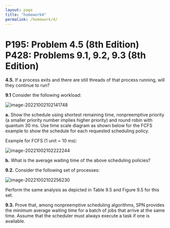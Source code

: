 ```yaml
---
layout: page
title: "homework4"
permalink: /homework/4/
---
```


# P195: Problem 4.5 (8th Edition)   P428: Problems 9.1, 9.2, 9.3 (8th Edition)

**4.5.** If a process exits and there are still threads of that process running, will they continue to run?

**9.1** Consider the following workload:

![image-20221002102141748](https://cdn.jsdelivr.net/gh/lyh02/images/img/image-20221002102141748.png)

**a.** Show the schedule using shortest remaining time, nonpreemptive priority (a smaller priority number implies higher priority) and round robin with quantum 30 ms. Use time scale diagram as shown below for the FCFS example to show the schedule for each requested scheduling policy.

Example for FCFS (1 unit = 10 ms):

![image-20221002102222244](https://cdn.jsdelivr.net/gh/lyh02/images/img/image-20221002102222244.png)

**b.** What is the average waiting time of the above scheduling policies?

**9.2.** Consider the following set of processes:

![image-20221002102256230](https://cdn.jsdelivr.net/gh/lyh02/images/img/image-20221002102256230.png)

Perform the same analysis as depicted in Table 9.5 and Figure 9.5 for this set.

**9.3.** Prove that, among nonpreemptive scheduling algorithms, SPN provides the minimum average waiting time for a batch of jobs that arrive at the same time. Assume that the scheduler must always execute a task if one is available.
